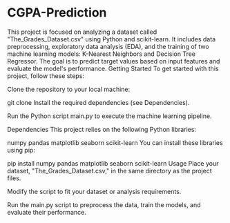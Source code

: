 # CGPA-Prediction

This project is focused on analyzing a dataset called "The_Grades_Dataset.csv" using Python and scikit-learn. 
It includes data preprocessing, exploratory data analysis (EDA), and the training of two machine learning models: K-Nearest Neighbors and Decision Tree Regressor. 
The goal is to predict target values based on input features and evaluate the model's performance.
Getting Started
To get started with this project, follow these steps:

Clone the repository to your local machine:

git clone <repository-url>
Install the required dependencies (see Dependencies).

Run the Python script main.py to execute the machine learning pipeline.

Dependencies
This project relies on the following Python libraries:

numpy
pandas
matplotlib
seaborn
scikit-learn
You can install these libraries using pip:

pip install numpy pandas matplotlib seaborn scikit-learn
Usage
Place your dataset, "The_Grades_Dataset.csv," in the same directory as the project files.

Modify the script to fit your dataset or analysis requirements.

Run the main.py script to preprocess the data, train the models, and evaluate their performance.
